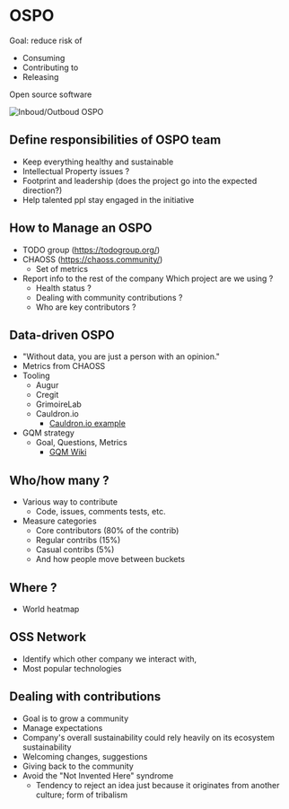 # OSPO
 
Goal: reduce risk of 
- Consuming
- Contributing to
- Releasing

Open source software

![Inboud/Outboud OSPO](https://user-images.githubusercontent.com/77357989/204816010-8dbaede4-3f9b-40d0-8942-b99d228fcace.png)


## Define responsibilities of OSPO team
  
- Keep everything healthy and sustainable
- Intellectual Property issues ?
- Footprint and leadership (does the project go into the expected direction?)
- Help talented ppl stay engaged in the initiative
 
## How to Manage an OSPO

- TODO group (https://todogroup.org/)
- CHAOSS (https://chaoss.community/)
    - Set of metrics
- Report info to the rest of the company
Which project are we using ?
    - Health status ?
    - Dealing with community contributions ?
    - Who are key contributors ?

## Data-driven OSPO

- "Without data, you are just a person with an opinion."
- Metrics from CHAOSS
- Tooling
    - Augur
    - Cregit
    - GrimoireLab
    - Cauldron.io
    	- [Cauldron.io example](https://cauldron.io/project/7055?from_date=2021-11-30&to_date=2022-11-30&tab=overview)
- GQM strategy
    - Goal, Questions, Metrics
        - [GQM Wiki](https://en.wikipedia.org/wiki/GQM)

## Who/how many ?

- Various way to contribute
    - Code, issues, comments tests, etc.
- Measure categories
    - Core contributors (80% of the contrib)
    - Regular contribs (15%)
    - Casual contribs (5%)
    - And how people move between buckets

## Where ?

- World heatmap

## OSS Network

- Identify which other company we interact with, 
- Most popular technologies 

## Dealing with contributions

- Goal is to grow a community
- Manage expectations
- Company's overall sustainability could rely heavily on its ecosystem sustainability
- Welcoming changes, suggestions
- Giving back to the community
- Avoid the "Not Invented Here" syndrome
    - Tendency to reject an idea just because it originates from another culture; form of tribalism


